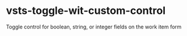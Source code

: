 # vsts-toggle-wit-custom-control
Toggle control for boolean, string, or integer fields on the work item form
